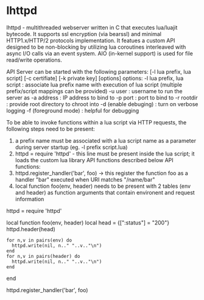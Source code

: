# lhttpd

lhttpd - multithreaded webserver written in C that executes lua/luajit bytecode. It supports ssl encryption (via bearssl) and minimal HTTP1.x/HTTP/2 protocols implementation.
It featues a custom API designed to be non-blocking by utilizing lua coroutines interleaved with async I/O calls via an event system. AIO (in-kernel support) is used for file read/write operations.  

API
Server can be started with the following parameters:
[-l lua prefix, lua script] [-c certifiate] [-k private key] [options]
options:
-l lua prefix, lua script : associate lua prefix name with execution of lua script (multiple prefix/script mappings can be provided)
-u user : username to run the server as
-a address : IP address to bind to
-p port : port to bind to
-r rootdir : provide root directory to chroot into
-d (enable debuging) : turn on verbose logging
-f (foreground mode) : helpful for debugging

To be able to invoke functions within a lua script via HTTP requests, the following steps need to be present:
1) a prefix name must be associated with a lua script name as a parameter during server startup (eg. -l prefix script.lua)
2) httpd = require 'httpd' - this line must be present inside the lua script; it loads the custom lua library API functions described below
API functions:
3) httpd.register_handler('bar', foo) -> this register the function foo as a handler "bar" executed when URI matches "/name/bar"
4) local function foo(env, header) needs to be present with 2 tables (env and header) as function arguments that contain environent and request information


httpd = require 'httpd'

local function foo(env, header)
    local head = {[":status"] = "200"}
    httpd.header(head)
    
    for n,v in pairs(env) do
      httpd.write(nil, n.." "..v.."\n")
    end
    for n,v in pairs(header) do
      httpd.write(nil, n.." "..v.."\n")
    end
end

httpd.register_handler('bar', foo)

